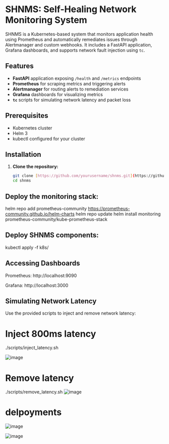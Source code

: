 
# SHNMS: Self-Healing Network Monitoring System

SHNMS is a Kubernetes-based system that monitors application health using Prometheus and automatically remediates issues through Alertmanager and custom webhooks. It includes a FastAPI application, Grafana dashboards, and supports network fault injection using `tc`.

## Features

- **FastAPI** application exposing `/health` and `/metrics` endpoints
- **Prometheus** for scraping metrics and triggering alerts
- **Alertmanager** for routing alerts to remediation services
- **Grafana** dashboards for visualizing metrics
- **`tc`** scripts for simulating network latency and packet loss

## Prerequisites

- Kubernetes cluster
- Helm 3
- kubectl configured for your cluster

##  Installation

1. **Clone the repository:**

   ```bash
   git clone [https://github.com/yourusername/shnms.git](https://github.com/jaspreet1388/shnms/blob/3886162b60e08e591c175a0e01c8fe973053b2da/README.md)
   cd shnms


## Deploy the monitoring stack:

helm repo add prometheus-community https://prometheus-community.github.io/helm-charts
helm repo update
helm install monitoring prometheus-community/kube-prometheus-stack

## Deploy SHNMS components:
kubectl apply -f k8s/


## Accessing Dashboards
Prometheus: http://localhost:9090

Grafana: http://localhost:3000


## Simulating Network Latency
Use the provided scripts to inject and remove network latency:

# Inject 800ms latency
./scripts/inject_latency.sh

![image](https://github.com/user-attachments/assets/ba34d68c-c74b-4175-b8fe-8fd010f5461f)


# Remove latency
./scripts/remove_latency.sh
![image](https://github.com/user-attachments/assets/129fa6fe-e5cc-4385-b824-8bbd2c9413a0)

# delpoyments

![image](https://github.com/user-attachments/assets/c872b3e6-e559-4983-b71a-fc60008ed45c)

![image](https://github.com/user-attachments/assets/45f8f87a-7194-44fb-866f-129947f51b8a)


